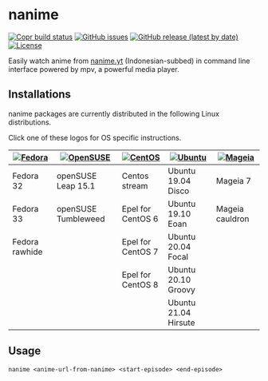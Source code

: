 # nanime

[![Copr build status](https://copr.fedorainfracloud.org/coprs/didiksupriadi41/nanime/package/nanime/status_image/last_build.png)](https://copr.fedorainfracloud.org/coprs/didiksupriadi41/nanime/package/nanime/)
[![GitHub issues](https://img.shields.io/github/issues/didiksupriadi41/nanime?style=flat-square)](https://github.com/didiksupriadi41/nanime/issues)
[![GitHub release (latest by date)](https://img.shields.io/github/v/release/didiksupriadi41/nanime?style=flat-square)](https://github.com/didiksupriadi41/nanime/releases/tag/0.3)
[![License](https://img.shields.io/github/license/didiksupriadi41/nanime?style=flat-square)](https://github.com/didiksupriadi41/nanime/blob/develop/LICENSE)

Easily watch anime from [nanime.yt](https://nanime.yt) (Indonesian-subbed) in command line interface powered by mpv, a powerful media player.

## Installations

nanime packages are currently distributed in the following Linux distributions.

Click one of these logos for OS specific instructions.

| [![Fedora](https://i.imgur.com/GUeW8ka.png)](https://copr.fedorainfracloud.org/coprs/didiksupriadi41/nanime/) | [![OpenSUSE](https://i.imgur.com/1XQLuGI.png)](https://copr.fedorainfracloud.org/coprs/didiksupriadi41/nanime/) | [![CentOS](https://i.imgur.com/5jlIp5P.png)](https://copr.fedorainfracloud.org/coprs/didiksupriadi41/nanime/) | [![Ubuntu](https://i.imgur.com/nbZKSjt.png)](https://launchpad.net/~didiksupriadi41/+archive/ubuntu/nanime) | [![Mageia](https://i.imgur.com/xUq8MLZ.png)](https://copr.fedorainfracloud.org/coprs/didiksupriadi41/nanime/) |
|---|---|---|---|---|
| Fedora 32      | openSUSE Leap 15.1  | Centos stream     | Ubuntu 19.04 Disco   | Mageia 7        |
| Fedora 33      | openSUSE Tumbleweed | Epel for CentOS 6 | Ubuntu 19.10 Eoan    | Mageia cauldron |
| Fedora rawhide |                     | Epel for CentOS 7 | Ubuntu 20.04 Focal   |                 |
|                |                     | Epel for CentOS 8 | Ubuntu 20.10 Groovy  |                 |
|                |                     |                   | Ubuntu 21.04 Hirsute |                 |

## Usage

```
nanime <anime-url-from-nanime> <start-episode> <end-episode>
```
